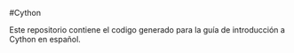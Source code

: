 #Cython

Este repositorio contiene el codigo generado para la guía de introducción a Cython en español.
